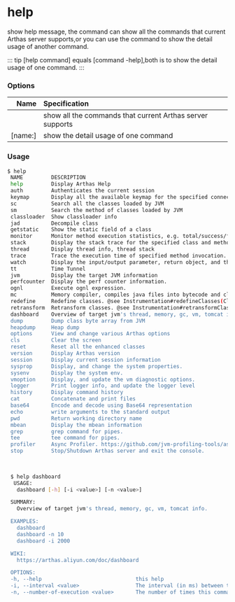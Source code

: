 help
===

show help message, the command can show all the commands that current Arthas server supports,or you can use the command to show the detail usage of another command.

::: tip
[help command] equals [command -help],both is to show the detail usage of one command.
:::

### Options

|    Name | Specification                                             |
| ------: | :-------------------------------------------------------- |
|         | show all the commands that current Arthas server supports |
| [name:] | show the detail usage of one command                      |

### Usage

```bash
$ help
 NAME         DESCRIPTION
 help         Display Arthas Help
 auth         Authenticates the current session
 keymap       Display all the available keymap for the specified connection.
 sc           Search all the classes loaded by JVM
 sm           Search the method of classes loaded by JVM
 classloader  Show classloader info
 jad          Decompile class
 getstatic    Show the static field of a class
 monitor      Monitor method execution statistics, e.g. total/success/failure count, average rt, fail rate, etc.
 stack        Display the stack trace for the specified class and method
 thread       Display thread info, thread stack
 trace        Trace the execution time of specified method invocation.
 watch        Display the input/output parameter, return object, and thrown exception of specified method invocation
 tt           Time Tunnel
 jvm          Display the target JVM information
 perfcounter  Display the perf counter information.
 ognl         Execute ognl expression.
 mc           Memory compiler, compiles java files into bytecode and class files in memory.
 redefine     Redefine classes. @see Instrumentation#redefineClasses(ClassDefinition...)
 retransform  Retransform classes. @see Instrumentation#retransformClasses(Class...)
 dashboard    Overview of target jvm's thread, memory, gc, vm, tomcat info.
 dump         Dump class byte array from JVM
 heapdump     Heap dump
 options      View and change various Arthas options
 cls          Clear the screen
 reset        Reset all the enhanced classes
 version      Display Arthas version
 session      Display current session information
 sysprop      Display, and change the system properties.
 sysenv       Display the system env.
 vmoption     Display, and update the vm diagnostic options.
 logger       Print logger info, and update the logger level
 history      Display command history
 cat          Concatenate and print files
 base64       Encode and decode using Base64 representation
 echo         write arguments to the standard output
 pwd          Return working directory name
 mbean        Display the mbean information
 grep         grep command for pipes.
 tee          tee command for pipes.
 profiler     Async Profiler. https://github.com/jvm-profiling-tools/async-profiler
 stop         Stop/Shutdown Arthas server and exit the console.
 
 
```

```bash
 $ help dashboard
  USAGE:
   dashboard [-h] [-i <value>] [-n <value>]

 SUMMARY:
   Overview of target jvm's thread, memory, gc, vm, tomcat info.

 EXAMPLES:
   dashboard
   dashboard -n 10
   dashboard -i 2000

 WIKI:
   https://arthas.aliyun.com/doc/dashboard

 OPTIONS:
 -h, --help                              this help
 -i, --interval <value>                  The interval (in ms) between two executions, default is 5000 ms.
 -n, --number-of-execution <value>       The number of times this command will be executed.
```

